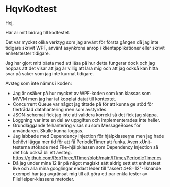 # HqvKodtest

Hej,

Här är mitt bidrag till kodtestet.

Det var mycket olika verktyg som jag använt för första gången då jag inte tidigare skrivit WPF, använt asynkrona anrop i klientapplikationer eller skrivit enhetstester tidigare.

Jag har gjort mitt bästa med att läsa på hur detta fungerar dock och jag hoppas att det visar att jag är villig att lära mig och att jag också kan hitta svar på saker som jag inte kunnat tidigare.

Avsteg som inte nämns i koden:
* Jag är osäker på hur mycket av WPF-koden som kan klassas som MVVM men jag har iaf kopplat datat till kontextet.
* Concurrent Queue var något jag tittade på för att kunna ge stöd för flertrådad datahantering men som avstyrdes.
* JSON-schemat fick jag inte att validera korrekt så det fick jag släppa.
* Loggning var inte en del av uppgiften och implementerades inte heller.
* Grundläggande felhantering visas nu som MessageBoxes för användaren. Skulle kunna loggas.
* Jag labbade med Dependency Injection för hjälpklasserna men jag hade behövt lägga mer tid för att få PeriodicTimer att funka. Även xUnit-testerna stökade med File-hjälpklassen som Dependency Injection så det fick också bli ett avsteg. https://github.com/RobThree/ITimer/blob/main/ITimer/PeriodicTimer.cs
* Då jag under mina 12 år på något magiskt sätt aldrig sett ett enhetstest live och alla mina googlingar endast leder till "assert 4+8=12"-liknande exempel har jag avgränsat mig till att göra ett par enkla tester av FileHelper-klassens metoder.
